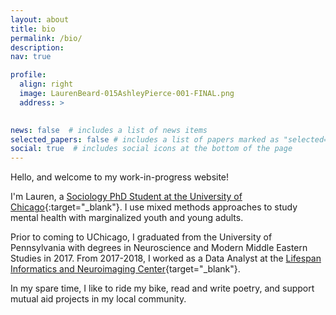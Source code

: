 ```yaml
---
layout: about
title: bio
permalink: /bio/
description: 
nav: true

profile:
  align: right
  image: LaurenBeard-015AshleyPierce-001-FINAL.png
  address: >
    

news: false  # includes a list of news items
selected_papers: false # includes a list of papers marked as "selected={true}"
social: true  # includes social icons at the bottom of the page
---
```

Hello, and welcome to my work-in-progress website! 

I'm Lauren, a [Sociology PhD Student at the University of Chicago](https://sociology.uchicago.edu/directory/lauren-beard){:target="\_blank"}. I use mixed methods approaches to study mental health with marginalized youth and young adults.   

Prior to coming to UChicago, I graduated from the University of Pennsylvania with degrees in Neuroscience and Modern Middle Eastern Studies in 2017. From 2017-2018, I worked as a Data Analyst at the [Lifespan Informatics and Neuroimaging Center](https://www.pennlinc.io/research){target="\_blank"}.   

In my spare time, I like to ride my bike, read and write poetry, and support mutual aid projects in my local community.   

